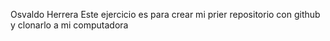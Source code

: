 Osvaldo Herrera
Este ejercicio es para crear mi prier repositorio con github y clonarlo a mi computadora